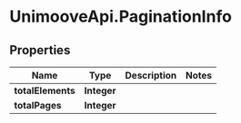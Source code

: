 # UnimooveApi.PaginationInfo

## Properties
Name | Type | Description | Notes
------------ | ------------- | ------------- | -------------
**totalElements** | **Integer** |  | 
**totalPages** | **Integer** |  | 


